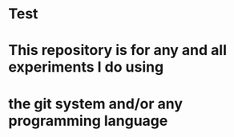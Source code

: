 # Test
# This repository is for any and all experiments I do using 
# the git system and/or any programming language 

